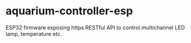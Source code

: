 # aquarium-controller-esp
ESP32 firmware exposing https RESTful API to control multichannel LED lamp, temperature etc.
